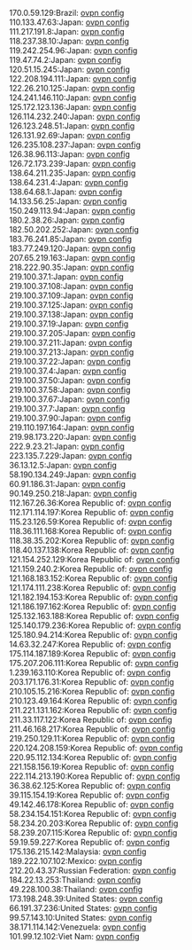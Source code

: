 170.0.59.129:Brazil: [ovpn config](vpn/170_0_59_129.ovpn)  
110.133.47.63:Japan: [ovpn config](vpn/110_133_47_63.ovpn)  
111.217.191.8:Japan: [ovpn config](vpn/111_217_191_8.ovpn)  
118.237.38.10:Japan: [ovpn config](vpn/118_237_38_10.ovpn)  
119.242.254.96:Japan: [ovpn config](vpn/119_242_254_96.ovpn)  
119.47.74.2:Japan: [ovpn config](vpn/119_47_74_2.ovpn)  
120.51.15.245:Japan: [ovpn config](vpn/120_51_15_245.ovpn)  
122.208.194.111:Japan: [ovpn config](vpn/122_208_194_111.ovpn)  
122.26.210.125:Japan: [ovpn config](vpn/122_26_210_125.ovpn)  
124.241.146.110:Japan: [ovpn config](vpn/124_241_146_110.ovpn)  
125.172.123.136:Japan: [ovpn config](vpn/125_172_123_136.ovpn)  
126.114.232.240:Japan: [ovpn config](vpn/126_114_232_240.ovpn)  
126.123.248.51:Japan: [ovpn config](vpn/126_123_248_51.ovpn)  
126.131.92.69:Japan: [ovpn config](vpn/126_131_92_69.ovpn)  
126.235.108.237:Japan: [ovpn config](vpn/126_235_108_237.ovpn)  
126.38.96.113:Japan: [ovpn config](vpn/126_38_96_113.ovpn)  
126.72.173.239:Japan: [ovpn config](vpn/126_72_173_239.ovpn)  
138.64.211.235:Japan: [ovpn config](vpn/138_64_211_235.ovpn)  
138.64.231.4:Japan: [ovpn config](vpn/138_64_231_4.ovpn)  
138.64.68.1:Japan: [ovpn config](vpn/138_64_68_1.ovpn)  
14.133.56.25:Japan: [ovpn config](vpn/14_133_56_25.ovpn)  
150.249.113.94:Japan: [ovpn config](vpn/150_249_113_94.ovpn)  
180.2.38.26:Japan: [ovpn config](vpn/180_2_38_26.ovpn)  
182.50.202.252:Japan: [ovpn config](vpn/182_50_202_252.ovpn)  
183.76.241.85:Japan: [ovpn config](vpn/183_76_241_85.ovpn)  
183.77.249.120:Japan: [ovpn config](vpn/183_77_249_120.ovpn)  
207.65.219.163:Japan: [ovpn config](vpn/207_65_219_163.ovpn)  
218.222.90.35:Japan: [ovpn config](vpn/218_222_90_35.ovpn)  
219.100.37.1:Japan: [ovpn config](vpn/219_100_37_1.ovpn)  
219.100.37.108:Japan: [ovpn config](vpn/219_100_37_108.ovpn)  
219.100.37.109:Japan: [ovpn config](vpn/219_100_37_109.ovpn)  
219.100.37.125:Japan: [ovpn config](vpn/219_100_37_125.ovpn)  
219.100.37.138:Japan: [ovpn config](vpn/219_100_37_138.ovpn)  
219.100.37.19:Japan: [ovpn config](vpn/219_100_37_19.ovpn)  
219.100.37.205:Japan: [ovpn config](vpn/219_100_37_205.ovpn)  
219.100.37.211:Japan: [ovpn config](vpn/219_100_37_211.ovpn)  
219.100.37.213:Japan: [ovpn config](vpn/219_100_37_213.ovpn)  
219.100.37.22:Japan: [ovpn config](vpn/219_100_37_22.ovpn)  
219.100.37.4:Japan: [ovpn config](vpn/219_100_37_4.ovpn)  
219.100.37.50:Japan: [ovpn config](vpn/219_100_37_50.ovpn)  
219.100.37.58:Japan: [ovpn config](vpn/219_100_37_58.ovpn)  
219.100.37.67:Japan: [ovpn config](vpn/219_100_37_67.ovpn)  
219.100.37.7:Japan: [ovpn config](vpn/219_100_37_7.ovpn)  
219.100.37.90:Japan: [ovpn config](vpn/219_100_37_90.ovpn)  
219.110.197.164:Japan: [ovpn config](vpn/219_110_197_164.ovpn)  
219.98.173.220:Japan: [ovpn config](vpn/219_98_173_220.ovpn)  
222.9.23.21:Japan: [ovpn config](vpn/222_9_23_21.ovpn)  
223.135.7.229:Japan: [ovpn config](vpn/223_135_7_229.ovpn)  
36.13.12.5:Japan: [ovpn config](vpn/36_13_12_5.ovpn)  
58.190.134.249:Japan: [ovpn config](vpn/58_190_134_249.ovpn)  
60.91.186.31:Japan: [ovpn config](vpn/60_91_186_31.ovpn)  
90.149.250.218:Japan: [ovpn config](vpn/90_149_250_218.ovpn)  
112.167.26.36:Korea Republic of: [ovpn config](vpn/112_167_26_36.ovpn)  
112.171.114.197:Korea Republic of: [ovpn config](vpn/112_171_114_197.ovpn)  
115.23.126.59:Korea Republic of: [ovpn config](vpn/115_23_126_59.ovpn)  
118.36.111.168:Korea Republic of: [ovpn config](vpn/118_36_111_168.ovpn)  
118.38.35.202:Korea Republic of: [ovpn config](vpn/118_38_35_202.ovpn)  
118.40.137.138:Korea Republic of: [ovpn config](vpn/118_40_137_138.ovpn)  
121.154.252.129:Korea Republic of: [ovpn config](vpn/121_154_252_129.ovpn)  
121.159.240.2:Korea Republic of: [ovpn config](vpn/121_159_240_2.ovpn)  
121.168.183.152:Korea Republic of: [ovpn config](vpn/121_168_183_152.ovpn)  
121.174.111.238:Korea Republic of: [ovpn config](vpn/121_174_111_238.ovpn)  
121.182.194.153:Korea Republic of: [ovpn config](vpn/121_182_194_153.ovpn)  
121.186.197.162:Korea Republic of: [ovpn config](vpn/121_186_197_162.ovpn)  
125.132.163.188:Korea Republic of: [ovpn config](vpn/125_132_163_188.ovpn)  
125.140.179.236:Korea Republic of: [ovpn config](vpn/125_140_179_236.ovpn)  
125.180.94.214:Korea Republic of: [ovpn config](vpn/125_180_94_214.ovpn)  
14.63.32.247:Korea Republic of: [ovpn config](vpn/14_63_32_247.ovpn)  
175.114.187.189:Korea Republic of: [ovpn config](vpn/175_114_187_189.ovpn)  
175.207.206.111:Korea Republic of: [ovpn config](vpn/175_207_206_111.ovpn)  
1.239.163.110:Korea Republic of: [ovpn config](vpn/1_239_163_110.ovpn)  
203.171.176.31:Korea Republic of: [ovpn config](vpn/203_171_176_31.ovpn)  
210.105.15.216:Korea Republic of: [ovpn config](vpn/210_105_15_216.ovpn)  
210.123.49.164:Korea Republic of: [ovpn config](vpn/210_123_49_164.ovpn)  
211.221.131.162:Korea Republic of: [ovpn config](vpn/211_221_131_162.ovpn)  
211.33.117.122:Korea Republic of: [ovpn config](vpn/211_33_117_122.ovpn)  
211.46.168.217:Korea Republic of: [ovpn config](vpn/211_46_168_217.ovpn)  
219.250.129.11:Korea Republic of: [ovpn config](vpn/219_250_129_11.ovpn)  
220.124.208.159:Korea Republic of: [ovpn config](vpn/220_124_208_159.ovpn)  
220.95.112.134:Korea Republic of: [ovpn config](vpn/220_95_112_134.ovpn)  
221.158.156.19:Korea Republic of: [ovpn config](vpn/221_158_156_19.ovpn)  
222.114.213.190:Korea Republic of: [ovpn config](vpn/222_114_213_190.ovpn)  
36.38.62.125:Korea Republic of: [ovpn config](vpn/36_38_62_125.ovpn)  
39.115.154.19:Korea Republic of: [ovpn config](vpn/39_115_154_19.ovpn)  
49.142.46.178:Korea Republic of: [ovpn config](vpn/49_142_46_178.ovpn)  
58.234.154.151:Korea Republic of: [ovpn config](vpn/58_234_154_151.ovpn)  
58.234.20.203:Korea Republic of: [ovpn config](vpn/58_234_20_203.ovpn)  
58.239.207.115:Korea Republic of: [ovpn config](vpn/58_239_207_115.ovpn)  
59.19.59.227:Korea Republic of: [ovpn config](vpn/59_19_59_227.ovpn)  
175.136.215.142:Malaysia: [ovpn config](vpn/175_136_215_142.ovpn)  
189.222.107.102:Mexico: [ovpn config](vpn/189_222_107_102.ovpn)  
212.20.43.37:Russian Federation: [ovpn config](vpn/212_20_43_37.ovpn)  
184.22.13.253:Thailand: [ovpn config](vpn/184_22_13_253.ovpn)  
49.228.100.38:Thailand: [ovpn config](vpn/49_228_100_38.ovpn)  
173.198.248.39:United States: [ovpn config](vpn/173_198_248_39.ovpn)  
66.191.37.236:United States: [ovpn config](vpn/66_191_37_236.ovpn)  
99.57.143.10:United States: [ovpn config](vpn/99_57_143_10.ovpn)  
38.171.114.142:Venezuela: [ovpn config](vpn/38_171_114_142.ovpn)  
101.99.12.102:Viet Nam: [ovpn config](vpn/101_99_12_102.ovpn)  
